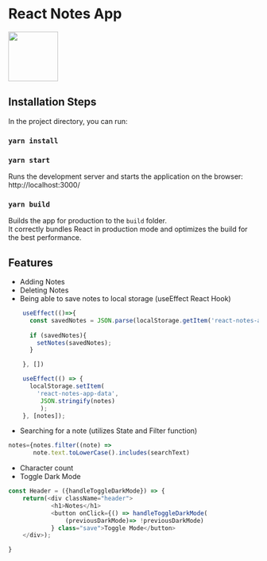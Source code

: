 # React Notes App

<img src="https://i.imgur.com/GUc6vT5.png " width="100px"></img>
## Installation Steps

In the project directory, you can run:

### `yarn install`

### `yarn start`
Runs the development server and starts the application on the browser: http://localhost:3000/


### `yarn build`

Builds the app for production to the `build` folder.\
It correctly bundles React in production mode and optimizes the build for the best performance.

## Features
- Adding Notes
- Deleting Notes
- Being able to save notes to local storage (useEffect React Hook)
```javascript
    useEffect(()=>{
      const savedNotes = JSON.parse(localStorage.getItem('react-notes-app-data'))
      
      if (savedNotes){
        setNotes(savedNotes);
      }

    }, [])

    useEffect(() => {
      localStorage.setItem(
        'react-notes-app-data',
         JSON.stringify(notes)
         );
    }, [notes]);
```
- Searching for a note (utilizes State and Filter function)
 ```javascript
 notes={notes.filter((note) =>
        note.text.toLowerCase().includes(searchText)
 ```
- Character count 
- Toggle Dark Mode
```javascript
const Header = ({handleToggleDarkMode}) => {
    return(<div className="header">
            <h1>Notes</h1>
            <button onClick={() => handleToggleDarkMode(
                (previousDarkMode)=> !previousDarkMode)
            } class="save">Toggle Mode</button>
    </div>);

}
```
